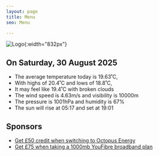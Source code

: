 ```yaml
---
layout: page
title: Menu
seo: Menu

---
```


![Logo](/images/logo.jpg){:width="832px"}

<!-- weather_marker starts -->
## On Saturday, 30 August 2025

- The average temperature today is 19.63˚C,
- With highs of 20.4˚C and lows of 18.8˚C,
- It may feel like 19.4˚C with broken clouds
- The wind speed is 4.63m/s and visibility is 10000m
- The pressure is 1001hPa and humidity is 67%
- The sun will rise at 05:17 and set at 19:01

<!-- weather_marker ends -->

## Sponsors

- [Get £50 credit when switching to Octopus Energy](https://bit.ly/3oD1nnS)
- [Get £75 when taking a 1000mb YouFibre broadband plan](https://aklam.io/91zWhU?)
